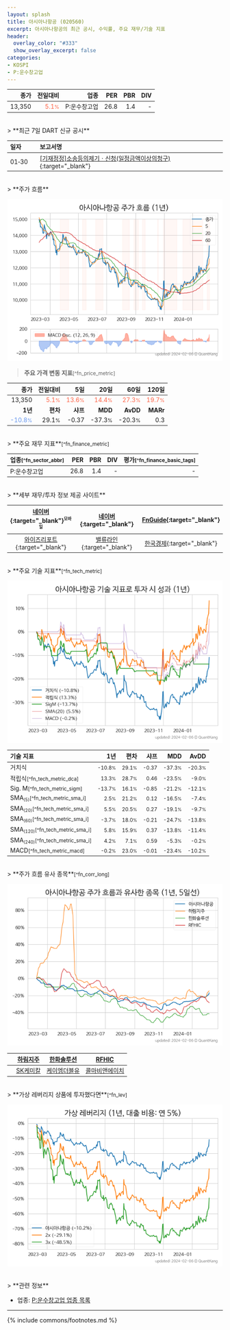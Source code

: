 ```yaml
---
layout: splash
title: 아시아나항공 (020560)
excerpt: 아시아나항공의 최근 공시, 수익률, 주요 재무/기술 지표
header:
  overlay_color: "#333"
  show_overlay_excerpt: false
categories:
- KOSPI
- P:운수창고업
---
```


| **종가** | **전일대비** | **업종** | **PER** | **PBR** | **DIV** |
| -------: | -----------: | -------: | ------: | ------: | ------: |
| 13,350 | <span style="color: tomato">5.1<small>%</small></span> | P:운수창고업 | 26.8 | 1.4 | - |

<!-- more -->

<br>
> **최근 7일 DART 신규 공시**<a id="dart"></a>

| **일자** |      | **보고서명** |
| :------- | :--- | :----------- |
| 01&#x2011;30 | | [[기재정정]소송등의제기ㆍ신청(일정금액이상의청구)](https://dart.fss.or.kr/dsaf001/main.do?rcpNo=20240130800837){:target="_blank"} |

<br>
> **주가 흐름**<a id="price"></a>

![020560](/stock/images/020560.png)

> **주요 가격 변동 지표**<small>[^fn_price_metric]</small>

| **종가** | **전일대비** | **5일** | **20일** | **60일** | **120일** |
| -------: | -----------: | ------: | -------: | -------: | --------: |
| 13,350 | <span style="color: tomato">5.1<small>%</small></span> | <span style="color: tomato">13.6<small>%</small></span> | <span style="color: tomato">14.4<small>%</small></span> | <span style="color: tomato">27.3<small>%</small></span> | <span style="color: tomato">19.7<small>%</small></span> |
| **1년** | **편차** | **샤프** | **MDD** | **AvDD** | **MARr** |
| <span style="color: cornflowerblue">-10.8<small>%</small></span> | 29.1<small>%</small> | -0.37 | -37.3<small>%</small> | -20.3<small>%</small> | 0.3 |

<br>
> **주요 재무 지표**<small>[^fn_finance_metric]</small>

| **업종**<small>[^fn_sector_abbr]</small> | **PER** | **PBR** | **DIV** | **평가**<small>[^fn_finance_basic_tags]</small> |
| :--------------------------------------- | ------: | ------: | ------: | ----------------------------------------------: |
| P:운수창고업 | 26.8 | 1.4 | - | - |

<br>
> **세부 재무/투자 정보 제공 사이트**

| [네이버](https://m.stock.naver.com/domestic/stock/020560/finance/summary){:target="_blank"}<sup><small>모바일</small></sup> | [네이버](https://finance.naver.com/item/coinfo.naver?code=020560){:target="_blank"} | [FnGuide](https://comp.fnguide.com/SVO2/ASP/SVD_Invest.asp?gicode=A020560&MenuYn=Y){:target="_blank"} |
| :---: | :---: | :---: |
| [와이즈리포트](https://comp.wisereport.co.kr/company/c1040001.aspx?cmp_cd=020560){:target="_blank"} | [밸류라인](https://www.valueline.co.kr/finance/summary/020560){:target="_blank"} | [한국경제](https://markets.hankyung.com/stock/020560/financial-summary){:target="_blank"} |

<br>
> **주요 기술 지표**<small>[^fn_tech_metric]</small>


![020560](/stock/images/020560_tech.png)

| **기술 지표** | **1년** | **편차** | **샤프** | **MDD** | **AvDD** |
| :------------ | ------: | -----------: | -------: | ------: | -------: |
| 거치식 | <small>-10.8<small>%</small></small> | <small>29.1<small>%</small></small> | <small>-0.37</small> | <small>-37.3<small>%</small></small> | <small>-20.3<small>%</small></small> |
| 적립식<small>[^fn_tech_metric_dca]</small> | <small>13.3<small>%</small></small> | <small>28.7<small>%</small></small> | <small>0.46</small> | <small>-23.5<small>%</small></small> | <small>-9.0<small>%</small></small> |
| Sig. M<small>[^fn_tech_metric_sigm]</small> | <small>-13.7<small>%</small></small> | <small>16.1<small>%</small></small> | <small>-0.85</small> | <small>-21.2<small>%</small></small> | <small>-12.1<small>%</small></small> |
| SMA<small><sub>(5)</sub></small><small>[^fn_tech_metric_sma_i]</small> | <small>2.5<small>%</small></small> | <small>21.2<small>%</small></small> | <small>0.12</small> | <small>-16.5<small>%</small></small> | <small>-7.4<small>%</small></small> |
| SMA<small><sub>(20)</sub></small><small>[^fn_tech_metric_sma_i]</small> | <small>5.5<small>%</small></small> | <small>20.5<small>%</small></small> | <small>0.27</small> | <small>-19.1<small>%</small></small> | <small>-9.7<small>%</small></small> |
| SMA<small><sub>(60)</sub></small><small>[^fn_tech_metric_sma_i]</small> | <small>-3.7<small>%</small></small> | <small>18.0<small>%</small></small> | <small>-0.21</small> | <small>-24.7<small>%</small></small> | <small>-13.8<small>%</small></small> |
| SMA<small><sub>(120)</sub></small><small>[^fn_tech_metric_sma_i]</small> | <small>5.8<small>%</small></small> | <small>15.9<small>%</small></small> | <small>0.37</small> | <small>-13.8<small>%</small></small> | <small>-11.4<small>%</small></small> |
| SMA<small><sub>(240)</sub></small><small>[^fn_tech_metric_sma_i]</small> | <small>4.2<small>%</small></small> | <small>7.1<small>%</small></small> | <small>0.59</small> | <small>-5.3<small>%</small></small> | <small>-0.2<small>%</small></small> |
| MACD<small>[^fn_tech_metric_macd]</small> | <small>-0.2<small>%</small></small> | <small>23.0<small>%</small></small> | <small>-0.01</small> | <small>-23.4<small>%</small></small> | <small>-10.2<small>%</small></small> |

<br>
> **주가 흐름 유사 종목**<a id="corr"></a><small>[^fn_corr_long]</small>

![020560](/stock/images/020560_corr.png)

|       | [하림지주](/003380/) | [한화솔루션](/009830/) | [RFHIC](/218410/) |
| :---: | :------------------------------------: | :------------------------------------: | :------------------------------------: |
|       | [SK케미칼](/285130/) | [케이엠더블유](/032500/) | [콜마비앤에이치](/200130/) |

<br>
> **가상 레버리지 상품에 투자했다면**<a id="2x"></a><small>[^fn_lev]</small>

![020560](/stock/images/020560_2x.png)

<br>
> **관련 정보**

- 업종: [P:운수창고업 업종 목록](/stats/sector/kospi_업종_운수창고업_종목/)

---
{% include commons/footnotes.md %}